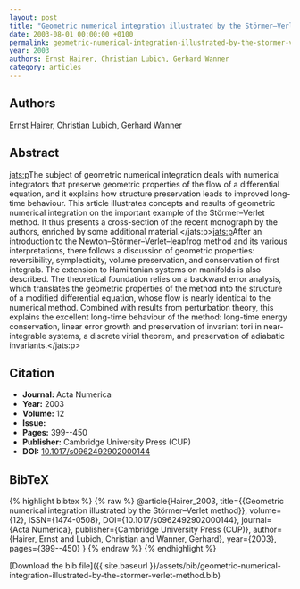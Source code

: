 ```yaml
---
layout: post
title: "Geometric numerical integration illustrated by the Störmer–Verlet method"
date: 2003-08-01 00:00:00 +0100
permalink: geometric-numerical-integration-illustrated-by-the-stormer-verlet-method
year: 2003
authors: Ernst Hairer, Christian Lubich, Gerhard Wanner
category: articles
---
```

 
## Authors
[Ernst Hairer](authors/ernst-hairer), [Christian Lubich](authors/christian-lubich), [Gerhard Wanner](authors/gerhard-wanner)
 
## Abstract
<jats:p>The subject of geometric numerical integration deals with numerical integrators that preserve geometric properties of the flow of a differential equation, and it explains how structure preservation leads to improved long-time behaviour. This article illustrates concepts and results of geometric numerical integration on the important example of the Störmer–Verlet method. It thus presents a cross-section of the recent monograph by the authors, enriched by some additional material.</jats:p><jats:p>After an introduction to the Newton–Störmer–Verlet–leapfrog method and its various interpretations, there follows a discussion of geometric properties: reversibility, symplecticity, volume preservation, and conservation of first integrals. The extension to Hamiltonian systems on manifolds is also described. The theoretical foundation relies on a backward error analysis, which translates the geometric properties of the method into the structure of a modified differential equation, whose flow is nearly identical to the numerical method. Combined with results from perturbation theory, this explains the excellent long-time behaviour of the method: long-time energy conservation, linear error growth and preservation of invariant tori in near-integrable systems, a discrete virial theorem, and preservation of adiabatic invariants.</jats:p>
 
## Citation
- **Journal:** Acta Numerica
- **Year:** 2003
- **Volume:** 12
- **Issue:** 
- **Pages:** 399--450
- **Publisher:** Cambridge University Press (CUP)
- **DOI:** [10.1017/s0962492902000144](https://doi.org/10.1017/s0962492902000144)
 
## BibTeX
{% highlight bibtex %}
{% raw %}
@article{Hairer_2003,
  title={{Geometric numerical integration illustrated by the Störmer–Verlet method}},
  volume={12},
  ISSN={1474-0508},
  DOI={10.1017/s0962492902000144},
  journal={Acta Numerica},
  publisher={Cambridge University Press (CUP)},
  author={Hairer, Ernst and Lubich, Christian and Wanner, Gerhard},
  year={2003},
  pages={399--450}
}
{% endraw %}
{% endhighlight %}
 
[Download the bib file]({{ site.baseurl }}/assets/bib/geometric-numerical-integration-illustrated-by-the-stormer-verlet-method.bib)
 
